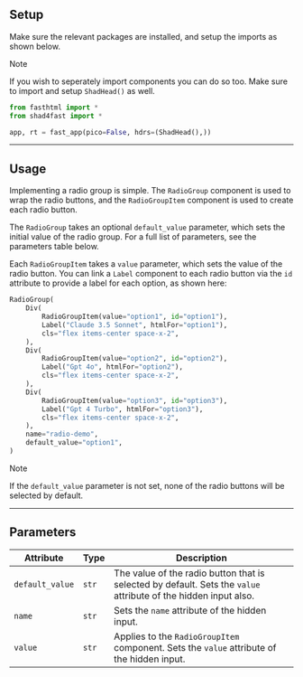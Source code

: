 ## Setup

Make sure the relevant packages are installed, and setup the imports as shown below.

> [!NOTE]
> If you wish to seperately import components you can do so too. Make sure to import and setup `ShadHead()` as well.

```python
from fasthtml import *
from shad4fast import *

app, rt = fast_app(pico=False, hdrs=(ShadHead(),))
```

---

## Usage

Implementing a radio group is simple. The `RadioGroup` component is used to wrap the radio buttons, and the `RadioGroupItem` component is used to create each radio button.

The `RadioGroup` takes an optional `default_value` parameter, which sets the initial value of the radio group. For a full list of parameters, see the parameters table below.

Each `RadioGroupItem` takes a `value` parameter, which sets the value of the radio button. You can link a `Label` component to each radio button via the `id` attribute to provide a label for each option, as shown here:

```python
RadioGroup(
    Div(
        RadioGroupItem(value="option1", id="option1"),
        Label("Claude 3.5 Sonnet", htmlFor="option1"),
        cls="flex items-center space-x-2",
    ),
    Div(
        RadioGroupItem(value="option2", id="option2"),
        Label("Gpt 4o", htmlFor="option2"),
        cls="flex items-center space-x-2",
    ),
    Div(
        RadioGroupItem(value="option3", id="option3"),
        Label("Gpt 4 Turbo", htmlFor="option3"),
        cls="flex items-center space-x-2",
    ),
    name="radio-demo",
    default_value="option1",
)
```

> [!NOTE]
> If the `default_value` parameter is not set, none of the radio buttons will be selected by default.

---

## Parameters

| Attribute       | Type  | Description                                                                                                     |
| --------------- | ----- | --------------------------------------------------------------------------------------------------------------- |
| `default_value` | `str` | The value of the radio button that is selected by default. Sets the `value` attribute of the hidden input also. |
| `name`          | `str` | Sets the `name` attribute of the hidden input.                                                                  |
| `value`         | `str` | Applies to the `RadioGroupItem` component. Sets the `value` attribute of the hidden input.                      |
